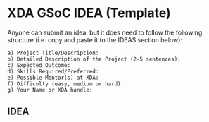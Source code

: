 # XDA GSoC IDEA (Template)
Anyone can submit an idea, but it does need to follow the following structure (i.e. copy and paste it to the IDEAS section below):
```
a) Project Title/Description: 
b) Detailed Description of the Project (2-5 sentences): 
c) Expected Outcome: 
d) Skills Required/Preferred: 
e) Possible Mentor(s) at XDA: 
f) Difficulty (easy, medium or hard): 
g) Your Name or XDA handle: 
```

## IDEA
